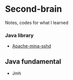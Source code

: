 # Second-brain
Notes, codes for what I learned 

### Java library
- [Apache-mina-sshd](https://github.com/thachlp/second-brain/tree/main/java-libs/apache-mina)

## Java fundamental
- Jmh
